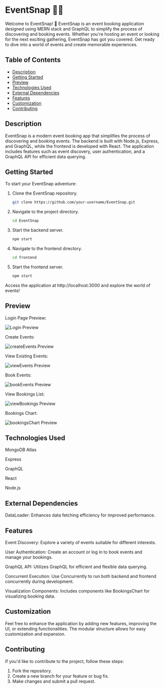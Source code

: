 # EventSnap 📅✨

Welcome to EventSnap! 🎉 EventSnap is an event booking application designed using MERN stack and GraphQL to simplify the process of discovering and booking events. Whether you're hosting an event or looking for the next exciting gathering, EventSnap has got you covered. Get ready to dive into a world of events and create memorable experiences.

## Table of Contents
- [Description](#description)
- [Getting Started](#getting-started)
- [Preview](#preview)
- [Technologies Used](#technologies-used)
- [External Dependencies](#external-dependencies)
- [Features](#features)
- [Customization](#customization)
- [Contributing](#contributing)

## Description
EventSnap is a modern event booking app that simplifies the process of discovering and booking events. The backend is built with Node.js, Express, and GraphQL, while the frontend is developed with React. The application includes features such as event discovery, user authentication, and a GraphQL API for efficient data querying.

## Getting Started
To start your EventSnap adventure:

1. Clone the EventSnap repository.
   
   ```bash
   git clone https://github.com/your-username/EventSnap.git
   ```
2. Navigate to the project directory.

   ```bash
   cd EventSnap
   ```
3. Start the backend server.

   ```bash
   npm start
   ```
4. Navigate to the frontend directory.

   ```bash
   cd frontend
   ```
5. Start the frontend server.

   ```bash
   npm start
   ```
Access the application at http://localhost:3000 and explore the world of events!

## Preview
Login Page Preview:

![Login Preview](Login.png)

Create Events: 

![createEvents Preview](createEvents.png)

View Existing Events:

![viewEvents Preview](viewEvents.png)

Book Events:

![bookEvents Preview](bookEvents.png)

View Bookings List:

![viewBookings Preview](viewBookings.png)

Bookings Chart:

![bookingsChart Preview](bookingsChart.png)

## Technologies Used

MongoDB Atlas

Express

GraphQL

React

Node.js

## External Dependencies
DataLoader: Enhances data fetching efficiency for improved performance.

## Features
Event Discovery: Explore a variety of events suitable for different interests.

User Authentication: Create an account or log in to book events and manage your bookings.

GraphQL API: Utilizes GraphQL for efficient and flexible data querying.

Concurrent Execution: Use Concurrently to run both backend and frontend concurrently during development.

Visualization Components: Includes components like BookingsChart for visualizing booking data.

## Customization
Feel free to enhance the application by adding new features, improving the UI, or extending functionalities. The modular structure allows for easy customization and expansion.

## Contributing
If you'd like to contribute to the project, follow these steps:
1. Fork the repository.
2. Create a new branch for your feature or bug fix.
3. Make changes and submit a pull request.
